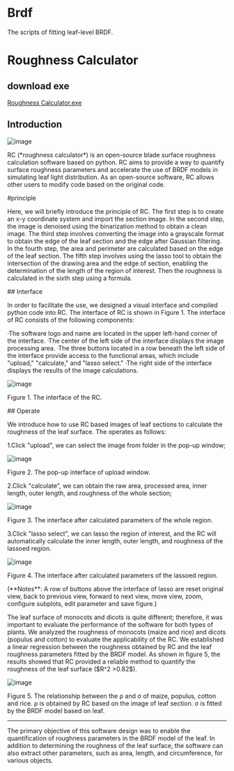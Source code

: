 # Brdf
The scripts of fitting leaf-level BRDF.
# Roughness Calculator
## download exe
[Roughness Calculator.exe](https://mdeve5-my.sharepoint.com/:f:/g/personal/smiler488_mdeve5_onmicrosoft_com/EinlQE3gEbJDkKV9QG6coBwBISQqmcEKQ1_H-DMzzM58Yw?e=ps2qZT)
## Introduction
![image](https://user-images.githubusercontent.com/76147378/233330409-13dd52e5-1afb-45a4-a0bc-552e8764b721.png)
<p>RC (*roughness calculator*) is an open-source blade surface roughness calculation software based on python. RC aims to provide a way to quantify surface roughness parameters and accelerate the use of BRDF models in simulating leaf light distribution. As an open-source software, RC allows other users to modify code based on the original code.</p>
#principle
<p>Here, we will briefly introduce the principle of RC. The first step is to create an x-y coordinate system and import the section image. In the second step, the image is denoised using the binarization method to obtain a clean image. The third step involves converting the image into a grayscale format to obtain the edge of the leaf section and the edge after Gaussian filtering. In the fourth step, the area and perimeter are calculated based on the edge of the leaf section. The fifth step involves using the lasso tool to obtain the intersection of the drawing area and the edge of section, enabling the determination of the length of the region of interest. Then the roughness is calculated in the sixth step using a formula.</p>
## Interface
<p>In order to facilitate the use, we designed a visual interface and compiled python code into RC. The interface of RC is shown in Figure 1. The interface of RC consists of the following components:</p>
·The software logo and name are located in the upper left-hand corner of the interface.
·The center of the left side of the interface displays the image processing area.
·The three buttons located in a row beneath the left side of the interface provide access to the functional areas, which include "upload," "calculate," and "lasso select."
·The right side of the interface displays the results of the image calculations.

![image](https://user-images.githubusercontent.com/76147378/233330445-9560ce49-d866-4fe3-abb5-f2e52a2b6b26.png)
<p>Figure 1. The interface of the RC.</p>
## Operate
<p>We introduce how to use RC based images of leaf sections to calculate the roughness of the leaf surface. The operates as follows:</p>
<p>1.Click "upload", we can select the image from folder in the pop-up window;</p>

![image](https://user-images.githubusercontent.com/76147378/233330484-30bdd531-8c5f-4480-8f9f-28adc647d685.png)
<p>Figure 2. The pop-up interface of upload window.</p>
<p>2.Click "calculate", we can obtain the raw area, processed area, inner length, outer length, and roughness of the whole section;</p>

![image](https://user-images.githubusercontent.com/76147378/233330514-0143823e-f20b-440f-aea3-3f325f61ac23.png)
<p>Figure 3. The interface after calculated parameters of the whole region.</p>
<p>3.Click "lasso select", we can lasso the region of interest, and the RC will automatically calculate the inner length, outer length, and roughness of the lassoed region.</p>

![image](https://user-images.githubusercontent.com/76147378/233330545-5d167fbd-14ce-4d95-9314-7abfda3d92a9.png)
<p>Figure 4. The interface after calculated parameters of the lassoed region.</p>
<p>(**Notes**: A row of buttons above the interface of lasso are reset original view, back to previous view, forward to next view, move view, zoom, configure subplots, edit parameter and save figure.)</p>
<p>The leaf surface of monocots and dicots is quite different; therefore, it was important to evaluate the performance of the software for both types of plants. We analyzed the roughness of monocots (maize and rice) and dicots (populus and cotton) to evaluate the applicability of the RC. We established a linear regression between the roughness obtained by RC and the leaf roughness parameters fitted by the BRDF model. As shown in figure 5, the results showed that RC provided a reliable method to quantify the roughness of the leaf surface ($R^2 >0.82$).</p>   

![image](https://user-images.githubusercontent.com/76147378/233330570-ade102bb-dbf6-4e97-b6e9-280a369689a7.png)
<p>Figure 5. The relationship between the ρ and σ of maize, populus, cotton and rice. ρ is obtained by RC based on the image of leaf section. σ is fitted by the BRDF model based on leaf. </p>

---
<p>The primary objective of this software design was to enable the quantification of roughness parameters in the BRDF model of the leaf. In addition to determining the roughness of the leaf surface, the software can also extract other parameters, such as area, length, and circumference, for various objects. </p>

